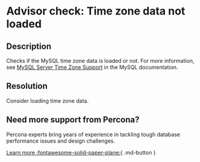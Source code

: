 # Advisor check: Time zone data not loaded

## Description

Checks if the MySQL time zone data is loaded or not.
For more information, see [MySQL Server Time Zone Support](https://dev.mysql.com/doc/refman/8.0/en/time-zone-support.html) in the MySQL documentation.

## Resolution

Consider loading time zone data.

## Need more support from Percona?

Percona experts bring years of experience in tackling tough database performance issues and design challenges.

[Learn more :fontawesome-solid-paper-plane:](https://per.co.na/subscribe){ .md-button }
